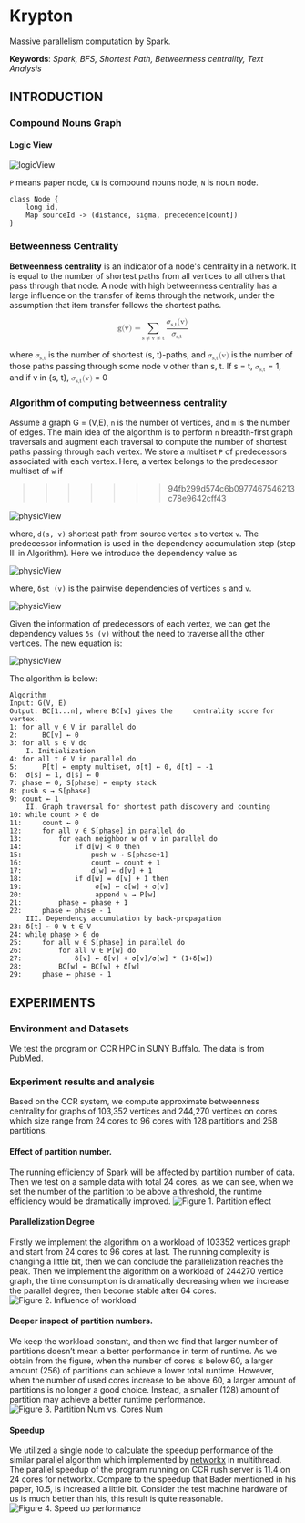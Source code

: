 # Krypton
Massive parallelism computation by Spark.


**Keywords**: *Spark, BFS, Shortest Path, Betweenness centrality, Text Analysis*

## INTRODUCTION

### Compound Nouns Graph

#### Logic View
![logicView](https://raw.githubusercontent.com/cube2matrix/Krypton/master/doc/pic/graph_logic_view.png)

`P` means paper node, `CN` is compound nouns node, `N` is noun node.

    class Node {
        long id,
        Map sourceId -> (distance, sigma, precedence[count])
    }


### Betweenness Centrality
**Betweenness centrality** is an indicator of a node's centrality in a network. It is equal to the number of shortest paths from all vertices to all others that pass through that node. A node with high betweenness centrality has a large influence on the transfer of items through the network, under the assumption that item transfer follows the shortest paths.

<math display='block'>
        <mtext>g(v) = </mtext>
        <mrow>
        <munder>
            <mo>&sum;</mo>
          <mrow>
                <mtext>s</mtext>
             <mo>&ne;</mo>
             <mtext>v</mtext>
             <mo>&ne;</mo>
             <mtext>t</mtext>
          </mrow>
        </munder>
        <mrow>
        <munder>
        <mfrac>
        <mrow>
        <msubsup><mi>&sigma;</mi> <mi>s,t</mi> <mi></mi></msubsup><mtext>(v)</mtext>
        </mrow>
        <msubsup><mi>&sigma;</mi> <mi>s,t</mi> <mi></mi></msubsup>
        </mfrac>
        </munder>
        </mrow>
        </mrow>
</math>

where <math><msubsup><mi>&sigma;</mi> <mi>s,t</mi> <mi></mi></msubsup></math> is the number of shortest (s, t)-paths,  and <math><msubsup><mi>&sigma;</mi> <mi>s,t</mi> <mi></mi></msubsup><mtext>(v)</mtext></math> is the number of those paths passing through some  node v other than s, t. If s = t, <math><msubsup><mi>&sigma;</mi> <mi>s,t</mi> <mi></mi></msubsup></math> = 1, and if v in {s, t}, <math><msubsup><mi>&sigma;</mi> <mi>s,t</mi> <mi></mi></msubsup><mtext>(v)</mtext></math> = 0


### Algorithm of computing betweenness centrality
Assume a graph G = (V,E), `n` is the number of vertices, and `m` is the number of edges. The main idea of the algorithm is to perform `n` breadth-first graph traversals and augment each traversal to compute the number of shortest paths passing through each vertex. We store a multiset `P` of predecessors associated with each vertex. Here, a vertex belongs to the predecessor multiset of `w` if
>>>>>>> 94fb299d574c6b0977467546213c78e9642cff43

![physicView](https://raw.githubusercontent.com/cube2matrix/Krypton/master/doc/pic/equation2.png)

where, `d(s, v)` shortest path from source vertex `s` to vertex `v`.
The predecessor information is used in the dependency accumulation step (step III in Algorithm). Here we introduce the dependency value as 

![physicView](https://raw.githubusercontent.com/cube2matrix/Krypton/master/doc/pic/equation3.png)

where,  `δst (v)` is the pairwise dependencies of vertices `s` and `v`.

![physicView](https://raw.githubusercontent.com/cube2matrix/Krypton/master/doc/pic/equation4.png)

Given the information of predecessors of each vertex, we can get the dependency values `δs (v)` without the need to traverse all the other vertices. The new equation is:

![physicView](https://raw.githubusercontent.com/cube2matrix/Krypton/master/doc/pic/equation5.png)

The algorithm is below:


	Algorithm
	Input: G(V, E)
	Output: BC[1...n], where BC[v] gives the	 centrality score for vertex.
	1: for all v ∈ V in parallel do
	2: 		BC[v] ← 0
	3: for all s ∈ V do
		I. Initialization
	4: for all t ∈ V in parallel do
	5: 		P[t] ← empty multiset, σ[t] ← 0, d[t] ← -1
	6:	σ[s] ← 1, d[s] ← 0
	7: phase ← 0, S[phase] ← empty stack
	8: push s → S[phase]
	9: count ← 1
		II. Graph traversal for shortest path discovery and counting
	10:	while count > 0 do
	11:		count ← 0
	12:		for all v ∈ S[phase] in parallel do
	13:			for each neighbor w of v in parallel do
	14:				if d[w] < 0 then
	15:					push w → S[phase+1]
	16:					count ← count + 1
	17:					d[w] ← d[v] + 1
	18:				if d[w] = d[v] + 1 then
	19:					 σ[w] ← σ[w] + σ[v]
	20:					 append v → P[w]
	21:			phase ← phase + 1
	22:		phase ← phase - 1
		III. Dependency accumulation by back-propagation
	23:	δ[t] ← 0 ∀ t ∈ V
	24:	while phase > 0 do
	25:		for all w ∈ S[phase] in parallel do
	26:			for all v ∈ P[w] do
	27:				δ[v] ← δ[v] + σ[v]/σ[w] * (1+δ[w])
	28:			BC[w] ← BC[w] + δ[w]
	29:		phase ← phase - 1


## EXPERIMENTS

### Environment and Datasets

We test the program on CCR HPC in SUNY Buffalo. The data is from [PubMed](http://www.ncbi.nlm.nih.gov/pubmed).

### Experiment results and analysis

Based on the CCR system, we compute approximate betweenness centrality for graphs of 103,352 vertices and 244,270 vertices on cores which size range from 24 cores to 96 cores with 128 partitions and 258 partitions.

#### Effect of partition number.
The running efficiency of Spark will be affected by partition number of  data. Then we test on a sample data with total 24 cores, as we can see, when we set the number of the partition to be above a threshold, the runtime efficiency would be dramatically improved.
![Figure 1. Partition effect](https://raw.githubusercontent.com/cube2matrix/Krypton/master/doc/pic/partition_effect.png) 
                        

#### Parallelization Degree
Firstly we implement the algorithm on a workload of 103352 vertices graph and start from 24 cores to 96 cores at last. The running complexity is changing a little bit, then we can conclude the parallelization reaches the peak. Then we implement the algorithm on a workload of 244270 vertice graph, the time consumption is dramatically decreasing when we increase the parallel degree, then become stable after 64 cores.
![Figure 2. Influence of workload](https://raw.githubusercontent.com/cube2matrix/Krypton/master/doc/pic/influence_workload.png) 
                        

#### Deeper inspect of partition numbers.
We keep the workload constant, and then we find that larger number of partitions doesn’t mean a better performance in term of runtime. As we obtain from the figure, when the number of cores is below 60, a larger amount (256) of partitions can achieve a lower total runtime. However, when the number of used cores increase to be above 60, a larger amount of partitions is no longer a good choice. Instead, a smaller (128) amount of partition may achieve a better runtime performance.
![Figure 3. Partition Num vs. Cores Num](https://raw.githubusercontent.com/cube2matrix/Krypton/master/doc/pic/partitionNum_vs_coreNum.png)
                        
#### Speedup
We utilized a single node to calculate the speedup performance of the similar parallel algorithm which implemented by [networkx](https://github.com/networkx/networkx) in multithread. The parallel speedup of the program running on CCR rush server is 11.4 on 24 cores for networkx. Compare to the speedup that Bader mentioned in his paper, 10.5, is increased a little bit. Consider the test machine hardware of us is much better than his, this result is quite reasonable.
![Figure 4. Speed up performance](https://raw.githubusercontent.com/cube2matrix/Krypton/master/doc/pic/speedUp.png) 
                        


